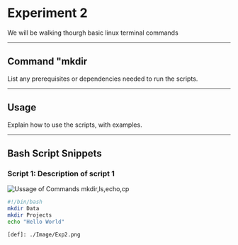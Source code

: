 # Experiment 2

We will be walking thourgh basic linux terminal commands

---

## Command "mkdir

List any prerequisites or dependencies needed to run the scripts.

---

## Usage

Explain how to use the scripts, with examples.

---

## Bash Script Snippets

### Script 1: Description of script 1
![Ussage of Commands mkdir,ls,echo,cp](./Image/Exp2.png)
```bash
#!/bin/bash
mkdir Data
mkdir Projects
echo "Hello World"

[def]: ./Image/Exp2.png